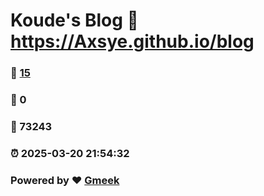 # Koude's Blog :link: https://Axsye.github.io/blog 
### :page_facing_up: [15](https://Axsye.github.io/blog/tag.html) 
### :speech_balloon: 0 
### :hibiscus: 73243 
### :alarm_clock: 2025-03-20 21:54:32 
### Powered by :heart: [Gmeek](https://github.com/Meekdai/Gmeek)
